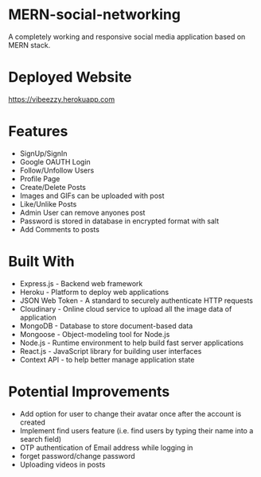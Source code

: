 # MERN-social-networking #
A completely working and responsive social media application based on MERN stack.
# Deployed Website #
https://vibeezzy.herokuapp.com

# Features #
- SignUp/SignIn
- Google OAUTH Login
- Follow/Unfollow Users
- Profile Page
- Create/Delete Posts
- Images and GIFs can be uploaded with post
- Like/Unlike Posts
- Admin User can remove anyones post
- Password is stored in database in encrypted format with salt
- Add Comments to posts

# Built With #
* Express.js - Backend web framework
* Heroku - Platform to deploy web applications
* JSON Web Token - A standard to securely authenticate HTTP requests
* Cloudinary - Online cloud service to upload all the image data of application
* MongoDB - Database to store document-based data
* Mongoose - Object-modeling tool for Node.js
* Node.js - Runtime environment to help build fast server applications
* React.js - JavaScript library for building user interfaces
* Context API - to help better manage application state

# Potential Improvements #
* Add option for user to change their avatar once after the account is created
* Implement find users feature (i.e. find users by typing their name into a search field)
* OTP authentication of Email address while logging in 
* forget password/change password
* Uploading videos in posts 
